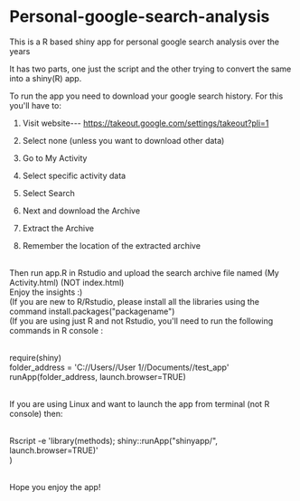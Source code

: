 # Personal-google-search-analysis
This is a R based shiny app for personal google search analysis over the years

It has two parts, one just the script and the other trying to convert the same into a shiny(R) app.

To run the app you need to download your google search history. For this you'll have to:

1) Visit website--- 
https://takeout.google.com/settings/takeout?pli=1

2) Select none (unless you want to download other data)
3) Go to My Activity
4) Select specific activity data
5) Select Search
6) Next and download the Archive
7) Extract the Archive
8) Remember the location of the extracted archive

<br>Then run app.R in Rstudio and upload the search archive file named (My Activity.html) (NOT index.html)
<br>Enjoy the insights :)
<br>(If you are new to R/Rstudio, please install all the libraries using the command install.packages("packagename")
<br>(If you are using just R and not Rstudio, you'll need to run the following commands in R console :

<br>require(shiny)
<br>folder_address = 'C://Users//User 1//Documents//test_app'
<br>runApp(folder_address, launch.browser=TRUE)

<br>If you are using Linux and want to launch the app from terminal (not R console) then:

<br>Rscript -e 'library(methods); shiny::runApp("shinyapp/", launch.browser=TRUE)'
<br>)


<br>Hope you enjoy the app!
